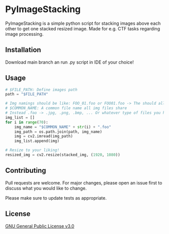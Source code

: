 # PyImageStacking 

PyImageStacking is a simple python script for stacking images above each other to get one stacked resized image. 
Made for e.g. CTF tasks regarding image processing. 

## Installation

Download main branch an run .py script in IDE of your choice!

## Usage

```python
# $FILE_PATH: Define images path
path = "$FILE_PATH"

# Img namings should be like: FOO_01.foo or FOO01.foo -> The should all have an common name and a running number! All files must be of same type!
# $COMMON_NAME: A common file name all img files share
# Instead .foo -> .jpg, .png, .bmp, ... Or whatever type of files you have
img_list = []
for i in range(70):
    img_name = "$COMMON_NAME" + str(i) + ".foo"
    img_path = os.path.join(path, img_name)
    img = cv2.imread(img_path)
    img_list.append(img)

# Resize to your liking!
resized_img = cv2.resize(stacked_img, (1920, 1080))
```

## Contributing

Pull requests are welcome. For major changes, please open an issue first
to discuss what you would like to change.

Please make sure to update tests as appropriate.

## License

[GNU General Public License v3.0](https://choosealicense.com/licenses/gpl-3.0/)
